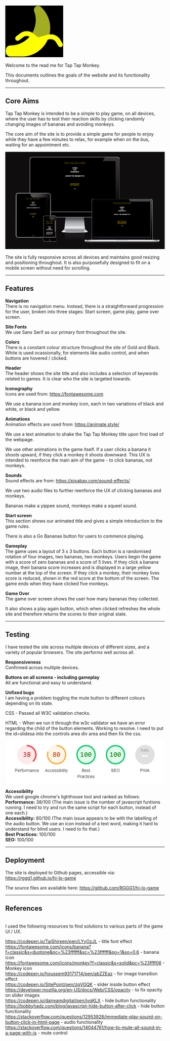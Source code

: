 ![Tap Tap Monkey Logo](assets/images/aBananaYellow.png)<br>

Welcome to the read me for Tap Tap Monkey.<br>

This documents outlines the goals of the website and its functionality throughout.<br>

------
## Core Aims

Tap Tap Monkey is intended to be a simple to play game, on all devices, where the user has to test their reaction skills by clicking randomly changing images of bananas and avoiding monkeys.<br>

The core aim of the site is to provide a simple game for people to enjoy while they have a few minutes to relax, for example when on the bus, waiting for an appointment etc.<br>

![Am I Responsive](assets/images/amIResponsive.png)<br>

The site is fully responsive across all devices and maintains good resizing and positioning throughout. It is also purposefully designed to fit on a mobile screen without need for scrolling.<br>

------
## Features

<strong>Navigation</strong><br>
There is no navigation menu. Instead, there is a straightforward progression for the user, broken into three stages: Start screen, game play, game over screen.<br>

<strong>Site Fonts</strong><br>
We use Sans Serif as our primary font throughout the site.<br>

<strong>Colors</strong><br> 
There is a constant colour structure throughout the site of Gold and Black. White is used ocassionally, for elements like audio control, and when buttons are hovered / clicked.<br>

<strong>Header</strong><br> 
The header shows the site title and also includes a selection of keywords related to games. It is clear who the site is targeted towards.<br>

<strong>Iconography</strong><br> 
Icons are used from: https://fontawesome.com<br>

We use a banana icon and monkey icon, each in two variations of black and white, or black and yellow.<br>

<strong>Animations</strong><br> 
Animation effects are used from: https://animate.style/<br>

We use a text animation to shake the Tap Tap Monkey title upon first load of the webpage.<br>

We use other animations in the game itself. If a user clicks a banana it shoots upward, if they click a monkey it shoots downward. This UX is intended to reenforce the main aim of the game - to click bananas, not monkeys.<br>

<strong>Sounds</strong><br>
Sound effects are from: https://pixabay.com/sound-effects/<br>

We use two audio files to further reenforce the UX of clicking bananas and monkeys.<br>

Bananas make a yippee sound, monkeys make a squeel sound.<br>


<strong>Start screen</strong><br> 
This section shows our animated title and gives a simple introduction to the game rules.<br>

There is also a Go Bananas button for users to commence playing.<br>

<strong>Gameplay</strong><br> 
The game uses a layout of 3 x 3 buttons. Each button is a randomised rotation of four images, two bananas, two monkeys. Users begin the game with a score of zero bananas and a score of 5 lives. If they click a banana image, their banana score increases and is displayed in a large yellow number at the top of the screen. If they click a monkey, their monkey lives score is reduced, shown in the red score at the bottom of the screen. The game ends when they have clicked five monkeys.
<br>

<strong>Game Over</strong><br> 
The game over screen shows the user how many bananas they collected.<br>

It also shows a play again button, which when clicked refreshes the whole site and therefore returns the scores to their original state.<br>


------
## Testing

I have tested the site across multiple devices of different sizes, and a variety of popular browsers. The site performs well across all.<br>

<strong>Responsiveness</strong><br> Confirmed across multiple devices.<br>

<strong>Buttons on all screens - including gameplay</strong><br> All are functional and easy to understand.<br>

<strong>Unfixed bugs</strong><br> I am having a problem toggling the mute button to different colours depending on its state.<br>

CSS - Passed all W3C validation checks.<br>

HTML - When we run it through the w3c validator we have an error regarding the child of the button elements. Working to resolve. I need to put the id=slidesa into the controls area div area and then fix the css.<br>

![Lighthouse Score](assets/images/lighthouse.png)<br>

<strong>Accessibility</strong><br> We used google chrome's lighthouse tool and ranked as follows:<br>
    <strong>Performance:</strong> 38/100 (The main issue is the number of javascript funtions running. I need to try and run the same script for each button, instead of one each.)<br>
    <strong>Accessibility:</strong> 80/100 (The main issue appears to be with the labelling of the audio button. We use an icon instead of a text word, making it hard to understand for blind users. I need to fix that.)<br>
    <strong>Best Practices:</strong> 100/100<br>
    <strong>SEO:</strong> 100/100<br>

------
## Deployment

The site is deployed to Github pages, accessible via: https://rggg1.github.io/hi-lo-game<br>


The source files are available here: https://github.com/RGGG1/hi-lo-game<br>

------
## References
<br>
I used the following resources to find solutions to various parts of the game UI / UX. <br>

https://codepen.io/TajShireen/pen/LYyOzJL - title font effect
https://fontawesome.com/icons/banana?f=classic&s=duotone&pc=%23ffffff&sc=%23ffffff&po=1&so=0.6 - banana icon<br>
https://fontawesome.com/icons/monkey?f=classic&s=solid&pc=%23ffff06 - Monkey icon<br>
https://codepen.io/houssem93171714/pen/abZZEaz - for image transition effect<br>
https://codepen.io/SitePoint/pen/zqVGQK - slider inside button effect<br>
https://developer.mozilla.org/en-US/docs/Web/CSS/opacity - to fix opacity on slider images<br>
https://codepen.io/dajreamdigital/pen/jvqKLX - hide button functionality<br>
https://bobbyhadz.com/blog/javascript-hide-button-after-click - hide button functionality<br>
https://stackoverflow.com/questions/12953928/immediate-play-sound-on-button-click-in-html-page - audio functionality<br>
https://stackoverflow.com/questions/14044761/how-to-mute-all-sound-in-a-page-with-js - mute control<br>